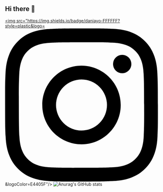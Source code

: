 ## Hi there 👋

<!--
**daniayo/daniayo** is a ✨ _special_ ✨ repository because its `README.md` (this file) appears on your GitHub profile.

Here are some ideas to get you started:

- 🔭 I’m currently working on ...
- 🌱 I’m currently learning ...
- 👯 I’m looking to collaborate on ...
- 🤔 I’m looking for help with ...
- 💬 Ask me about ...
- 📫 How to reach me: ...
- 😄 Pronouns: ...
- ⚡ Fun fact: ...
-->

<a href="https://www.instagram.com/daniayo_/" target="_blank"><img src="https://img.shields.io/badge/daniayo-FFFFFF?style=plastic&logo=<svg role="img" viewBox="0 0 24 24" xmlns="http://www.w3.org/2000/svg"><title>Instagram</title><path d="M7.0301.084c-1.2768.0602-2.1487.264-2.911.5634-.7888.3075-1.4575.72-2.1228 1.3877-.6652.6677-1.075 1.3368-1.3802 2.127-.2954.7638-.4956 1.6365-.552 2.914-.0564 1.2775-.0689 1.6882-.0626 4.947.0062 3.2586.0206 3.6671.0825 4.9473.061 1.2765.264 2.1482.5635 2.9107.308.7889.72 1.4573 1.388 2.1228.6679.6655 1.3365 1.0743 2.1285 1.38.7632.295 1.6361.4961 2.9134.552 1.2773.056 1.6884.069 4.9462.0627 3.2578-.0062 3.668-.0207 4.9478-.0814 1.28-.0607 2.147-.2652 2.9098-.5633.7889-.3086 1.4578-.72 2.1228-1.3881.665-.6682 1.0745-1.3378 1.3795-2.1284.2957-.7632.4966-1.636.552-2.9124.056-1.2809.0692-1.6898.063-4.948-.0063-3.2583-.021-3.6668-.0817-4.9465-.0607-1.2797-.264-2.1487-.5633-2.9117-.3084-.7889-.72-1.4568-1.3876-2.1228C21.2982 1.33 20.628.9208 19.8378.6165 19.074.321 18.2017.1197 16.9244.0645 15.6471.0093 15.236-.005 11.977.0014 8.718.0076 8.31.0215 7.0301.0839m.1402 21.6932c-1.17-.0509-1.8053-.2453-2.2287-.408-.5606-.216-.96-.4771-1.3819-.895-.422-.4178-.6811-.8186-.9-1.378-.1644-.4234-.3624-1.058-.4171-2.228-.0595-1.2645-.072-1.6442-.079-4.848-.007-3.2037.0053-3.583.0607-4.848.05-1.169.2456-1.805.408-2.2282.216-.5613.4762-.96.895-1.3816.4188-.4217.8184-.6814 1.3783-.9003.423-.1651 1.0575-.3614 2.227-.4171 1.2655-.06 1.6447-.072 4.848-.079 3.2033-.007 3.5835.005 4.8495.0608 1.169.0508 1.8053.2445 2.228.408.5608.216.96.4754 1.3816.895.4217.4194.6816.8176.9005 1.3787.1653.4217.3617 1.056.4169 2.2263.0602 1.2655.0739 1.645.0796 4.848.0058 3.203-.0055 3.5834-.061 4.848-.051 1.17-.245 1.8055-.408 2.2294-.216.5604-.4763.96-.8954 1.3814-.419.4215-.8181.6811-1.3783.9-.4224.1649-1.0577.3617-2.2262.4174-1.2656.0595-1.6448.072-4.8493.079-3.2045.007-3.5825-.006-4.848-.0608M16.953 5.5864A1.44 1.44 0 1 0 18.39 4.144a1.44 1.44 0 0 0-1.437 1.4424M5.8385 12.012c.0067 3.4032 2.7706 6.1557 6.173 6.1493 3.4026-.0065 6.157-2.7701 6.1506-6.1733-.0065-3.4032-2.771-6.1565-6.174-6.1498-3.403.0067-6.156 2.771-6.1496 6.1738M8 12.0077a4 4 0 1 1 4.008 3.9921A3.9996 3.9996 0 0 1 8 12.0077"/></svg>&logoColor=E4405F"/></a>
![Anurag's GitHub stats](https://github-readme-stats.vercel.app/api?username=daniayo&show_icons=true&theme=cobalt)
